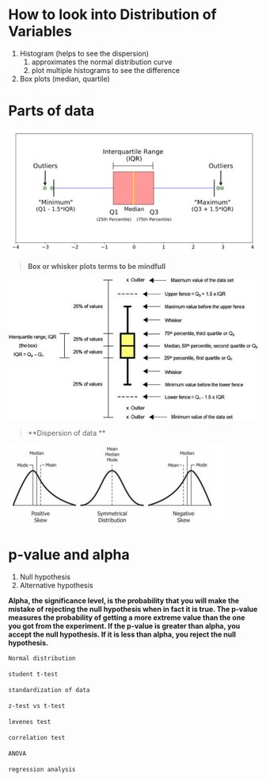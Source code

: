 # How to look into Distribution of Variables
1. Histogram (helps to see the dispersion)
   1. approximates the normal distribution curve
   2. plot multiple histograms to see the difference
2. Box plots (median, quartile)

# Parts of data

![see my image here](dataparts.png)

 > **Box or whisker plots terms to be mindfull**

![see my image here](comp.png)

> **Dispersion of data **


![see my image here](skewed.png)

# p-value and alpha

1. Null hypothesis
2. Alternative hypothesis  

**Alpha, the significance level, is the probability that you will make the mistake of rejecting the null hypothesis when in fact it is true.  The p-value measures the probability of getting a more extreme value than the one you got from the experiment.  If the p-value is greater than alpha, you accept the null hypothesis.  If it is less than alpha, you reject the null hypothesis.**
~~~
Normal distribution

student t-test

standardization of data

z-test vs t-test

levenes test

correlation test

ANOVA 

regression analysis
~~~